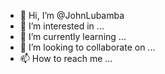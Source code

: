 - 👋 Hi, I’m @JohnLubamba
- 👀 I’m interested in ...
- 🌱 I’m currently learning ...
- 💞️ I’m looking to collaborate on ...
- 📫 How to reach me ...

<!---
JohnLubamba/JohnLubamba is a ✨ special ✨ repository because its `README.md` (this file) appears on your GitHub profile.
You can click the Preview link to take a look at your changes.
--->
